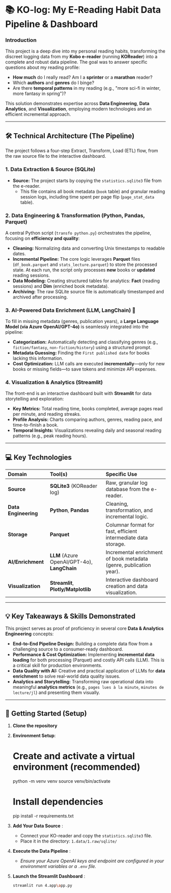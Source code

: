 # 📚 KO-log: My E-Reading Habit Data Pipeline & Dashboard



### Introduction

This project is a deep dive into my personal reading habits, transforming the discreet logging data from my **Kobo e-reader** (running **KOReader**) into a complete and robust data pipeline. The goal was to answer specific questions about my reading profile:
* **How much** do I really read? Am I a **sprinter** or a **marathon** reader?
* Which **authors** and **genres** do I binge?
* Are there **temporal patterns** in my reading (e.g., "more sci-fi in winter, more fantasy in spring")?

This solution demonstrates expertise across **Data Engineering**, **Data Analytics**, and **Visualization**, employing modern technologies and an efficient incremental approach.

---

## 🛠️ Technical Architecture (The Pipeline)

The project follows a four-step Extract, Transform, Load (ETL) flow, from the raw source file to the interactive dashboard.

### 1. Data Extraction & Source (SQLite)
* **Source:** The project starts by copying the `statistics.sqlite3` file from the e-reader.
    * This file contains all book metadata (`book` table) and granular reading session logs, including time spent per page flip (`page_stat_data` table).

### 2. Data Engineering & Transformation (Python, Pandas, Parquet)
A central Python script (`transfo python.py`) orchestrates the pipeline, focusing on **efficiency and quality**:
* **Cleaning:** Normalizing data and converting Unix timestamps to readable dates.
* **Incremental Pipeline:** The core logic leverages **Parquet** files (`df_book.parquet` and `stats_lecture.parquet`) to store the processed state. At each run, the script only processes **new** books or **updated** reading sessions.
* **Data Modeling:** Creating structured tables for analytics: **Fact** (reading sessions) and **Dim** (enriched book metadata).
* **Archiving:** The raw SQLite source file is automatically timestamped and archived after processing.

### 3. AI-Powered Data Enrichment (LLM, LangChain) 🤖
To fill in missing metadata (genres, publication years), a **Large Language Model (via Azure OpenAI/GPT-4o)** is seamlessly integrated into the pipeline:
* **Categorization:** Automatically detecting and classifying genres (e.g., `fiction/fantasy`, `non-fiction/history`) using a structured prompt.
* **Metadata Guessing:** Finding the `First published date` for books lacking this information.
* **Cost Optimization:** LLM calls are executed **incrementally**—only for new books or missing fields—to save tokens and minimize API expenses.

### 4. Visualization & Analytics (Streamlit)
The front-end is an interactive dashboard built with **Streamlit** for data storytelling and exploration:
* **Key Metrics:** Total reading time, books completed, average pages read per minute, and reading streaks.
* **Profile Analysis:** Charts comparing authors, genres, reading pace, and time-to-finish a book.
* **Temporal Insights:** Visualizations revealing daily and seasonal reading patterns (e.g., peak reading hours).

---

## 💻 Key Technologies

| Domain | Tool(s) | Specific Use |
| :--- | :--- | :--- |
| **Source** | **SQLite3** (KOReader log) | Raw, granular log database from the e-reader. |
| **Data Engineering** | **Python**, **Pandas** | Cleaning, transformation, and incremental logic. |
| **Storage** | **Parquet** | Columnar format for fast, efficient intermediate data storage. |
| **AI/Enrichment** | **LLM** (Azure OpenAI/GPT-4o), **LangChain** | Incremental enrichment of book metadata (genre, publication year). |
| **Visualization** | **Streamlit**, **Plotly/Matplotlib** | Interactive dashboard creation and data visualization. |

---

## 💡 Key Takeaways & Skills Demonstrated

This project serves as proof of proficiency in several core **Data & Analytics Engineering** concepts:

* **End-to-End Pipeline Design:** Building a complete data flow from a challenging source to a consumer-ready dashboard.
* **Performance & Cost Optimization:** Implementing **incremental data loading** for both processing (Parquet) and costly API calls (LLM). This is a critical skill for production environments.
* **Data Quality with AI:** Creative and practical application of LLMs for **data enrichment** to solve real-world data quality issues.
* **Analytics and Storytelling:** Transforming raw operational data into meaningful **analytics metrics** (e.g., `pages lues à la minute`, `minutes de lecture/jl`) and presenting them visually.

---

## 🚀 Getting Started (Setup)

1.  **Clone the repository**

2.  **Environment Setup**:
    # Create and activate a virtual environment (recommended)
    python -m venv venv
    source venv/bin/activate 

    # Install dependencies
    pip install -r requirements.txt 
    
3.  **Add Your Data Source** :
    * Connect your KO-reader and copy the `statistics.sqlite3` file.
    * Place it in the directory: `1.data/1.raw/sqlite/`

4.  **Execute the Data Pipeline** :
    * *Ensure your Azure OpenAI keys and endpoint are configured in your environment variables or a `.env` file.*

5.  **Launch the Streamlit Dashboard** :
    ```bash
    streamlit run 4.app\app.py
    ```